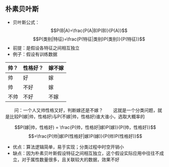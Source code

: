 ## 朴素贝叶斯
- 贝叶斯公式： 
$$P(B|A)=\frac{P(A|B)P(B)}{P(A)}$$
$$P(类别|特征)=\frac{P(特征|类别)P(类别)}{P(特征)}$$
- 前提：是假设各特征之间相互独立
- 例子：假设有训练数据

帅？ | 性格好？ | 嫁不嫁
-|-|-
帅 | 好 | 嫁
帅 | 不好 | 嫁
不帅 | 不好|不嫁

&emsp;&emsp;问：一个人又帅性格又好，判断嫁还是不嫁？
&emsp;&emsp;这就是一个分类问题，就是比较P(嫁|帅，性格好)与P(不嫁|帅，性格好)谁大谁小，选取大概率的

$$P(嫁|帅，性格好) = \frac{P(帅，性格好|嫁)P(嫁)}{P(帅，性格好)}$$
$$=\frac{P(帅|嫁)P(性格好|嫁)P(嫁)}{P(帅)P(性格好)}$$
- 优点：算法逻辑简单，易于实现；分类过程中时空开销小
- 缺点：因为朴素贝叶斯假设特征之间相互独立，这个假设实际应用中往往不成立，对于属性数量很多，且关联较大的数据，效果不好
